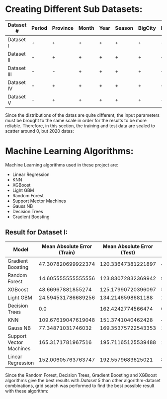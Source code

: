 # Creating Different Sub Datasets:

|Dataset # |Period|Province|Month|Year|Season|BigCity|Region|StockMarket|DolarB|DolarS|CPI(Year)|CPI(Month)|Male|Male_Province|Male_Rural|Trends_Eczacıbaşı|Trends_Prostat|Med_Deg|
|---|---|---|---|---|---|---|---|---|---|---|---|---|---|---|---|---|---|---|
|Dataset I|+|+|+|+|+|+|+|+|+|+|+|+|+|+|+|+|+|+|
|Dataset II|-|+|+|+|+|+|+|+|-|+|+|+|+|+|-|+|+|+|
|Dataset III|-|-|+|+|+|+|+|+|-|+|+|+|+|+|-|+|+|+|
|Dataset IV|-|+|+|+|+|+|+|-|-|+|+|+|+|+|-|+|+|+|
|Dataset V|-|+|+|+|+|+|+|-|-|+|+|+|-|+|-|+|+|+|

Since the distributions of the datas are quite different, the input parameters must be brought to the same scale in order for the results to be more reliable. Therefore, in this section, the training and test data  are scaled to scatter around 0, but 2020 datas:

# Machine Learning Algorithms:

Machine Learning algorithms used in these project are:

  * Linear Regression
  * KNN
  * XGBoost
  * Light GBM
  * Random Forest
  * Support Mector Machines
  * Gauss NB
  * Decision Trees
  * Gradient Boosting

## Result for Dataset I:

|Model|Mean Absolute Error \(Train)|Mean Absolute Error \(Test)|Mean Squared Error \(Train)|Mean Squared Error \(Test)|Root Mean Squared Error \(Train)|Root Mean Squared Error \(Test)|R2 \(Train)|R2 \(Test)|Coefficient of Variance \(Train)|Coefficient of Variance \(Test)|
|---|---|---|---|---|---|---|---|---|---|---|
|Gradient Boosting|47\.307820699922374|120\.33647381221897|4932\.12522662919|49322\.010316194595|70\.22909102807176|222\.08559232015614|0\.9623683360542344|0\.7602944048726433|0\.295333810696361|0\.8834441057762282|
|Random Forest|14\.605555555555556|123\.83072832369942|929\.0028384920638|52244\.23482751445|30\.479547872172642|228\.5699779662991|0\.9929117933920164|0\.7460923567182582|0\.1281753884268956|0\.9092386303953971|
|XGBoost|48\.66967881855274|125\.17990720396097|5238\.314477991906|54330\.23175224312|72\.37620104697335|233\.08846336153817|0\.9600321400977985|0\.7359543852310794|0\.3043630345490957|0\.9272129134083418|
|Light GBM|24\.594531786689256|134\.2146598681188|1774\.2159334351595|54599\.99149253098|42\.12144267988882|233\.66641070665457|0\.9864628948564054|0\.7346433494749827|0\.1771329515529038|0\.9295119557287281|
|Decision Trees|0\.0|162\.4242774566474|0\.0|69386\.90982658959|0\.0|263\.41395146534967|1\.0|0\.6627787389969844|0\.0|1\.0478460145483652|
|KNN|109\.67619047619048|151\.3741040462428|41215\.4875|82605\.05817341042|203\.01597843519608|287\.41095694738294|0\.6855296036307414|0\.5985383705358467|0\.853741400690359|1\.1433047646091095|
|Gauss NB|77\.34871031746032|169\.35375722543353|15143\.125496031746|174132\.07976878612|123\.0574073188272|417\.2913607646175|0\.8844593388102827|0\.15371588578505302|0\.5174922885354815|1\.6599617706284882|
|Support Vector Machines|165\.3171781967516|195\.71165125539488|129051\.18563801984|208605\.8184697156|359\.2369491547603|456\.73385956125|0\.01535126814863319|-0\.013826921140195125|1\.5106961457667498|1\.8168618320639838|
|Linear Regression|152\.00605763763747|192\.5579683625021|86183\.71618314415|216017\.35650766047|293\.5706323581161|464\.7766737989983|0\.3424261355955327|-0\.0498470899209329|1\.2345501314862077|1\.8488556987437674|



Since the Random Forest, Decision Trees, Gradient Boosting and XGBoost algorithms  give the best results with *Dataset 5* than other algorithm-dataset combinations, grid search was performed to find the best possible result with these algorithm:
